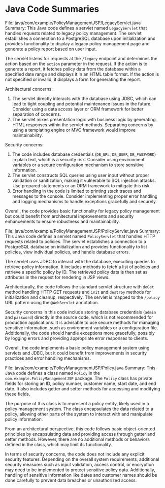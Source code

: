 # Java Code Summaries

File: java/com/example/PolicyManagementJSP/LegacyServlet.java
Summary: This Java code defines a servlet named `LegacyServlet` that handles requests related to legacy policy management. The servlet establishes a connection to a PostgreSQL database upon initialization and provides functionality to display a legacy policy management page and generate a policy report based on user input.

The servlet listens for requests at the `/legacy` endpoint and determines the action based on the `action` parameter in the request. If the action is to generate a report, it fetches policy data from the database within a specified date range and displays it in an HTML table format. If the action is not specified or invalid, it displays a form for generating the report.

Architectural concerns:
1. The servlet directly interacts with the database using JDBC, which can lead to tight coupling and potential maintenance issues in the future. Consider using a data access layer or ORM framework for better separation of concerns.
2. The servlet mixes presentation logic with business logic by generating HTML responses within the servlet methods. Separating concerns by using a templating engine or MVC framework would improve maintainability.

Security concerns:
1. The code includes database credentials (`DB_URL`, `DB_USER`, `DB_PASSWORD`) in plain text, which is a security risk. Consider using environment variables or a secure configuration mechanism to store sensitive information.
2. The servlet constructs SQL queries using user input without proper validation or sanitization, making it vulnerable to SQL injection attacks. Use prepared statements or an ORM framework to mitigate this risk.
3. Error handling in the code is limited to printing stack traces and messages to the console. Consider implementing proper error handling and logging mechanisms to handle exceptions gracefully and securely.

Overall, the code provides basic functionality for legacy policy management but could benefit from architectural improvements and security enhancements to ensure robustness and maintainability.

File: java/com/example/PolicyManagementJSP/PolicyServlet.java
Summary: This Java code defines a servlet named `PolicyServlet` that handles HTTP requests related to policies. The servlet establishes a connection to a PostgreSQL database on initialization and provides functionality to list policies, view individual policies, and handle database errors.

The servlet uses JDBC to interact with the database, executing queries to retrieve policy information. It includes methods to fetch a list of policies and retrieve a specific policy by ID. The retrieved policy data is then set as attributes in the request for rendering in JSP views.

Architecturally, the code follows the standard servlet structure with `doGet` method handling HTTP GET requests and `init` and `destroy` methods for initialization and cleanup, respectively. The servlet is mapped to the `/policy` URL pattern using the `@WebServlet` annotation.

Security concerns in this code include storing database credentials (`admin` and `password`) directly in the source code, which is not recommended for production applications. It is advisable to use secure methods for managing sensitive information, such as environment variables or a configuration file. Additionally, the code should handle exceptions more gracefully, possibly by logging errors and providing appropriate error responses to clients.

Overall, the code implements a basic policy management system using servlets and JDBC, but it could benefit from improvements in security practices and error handling mechanisms.

File: java/com/example/PolicyManagementJSP/Policy.java
Summary: This Java code defines a class named `Policy` in the `com.example.PolicyManagementJSP` package. The `Policy` class has private fields for storing an ID, policy number, customer name, start date, and end date. It also includes getter and setter methods for accessing and modifying these fields.

The purpose of this class is to represent a policy entity, likely used in a policy management system. The class encapsulates the data related to a policy, allowing other parts of the system to interact with and manipulate policy information.

From an architectural perspective, this code follows basic object-oriented principles by encapsulating data and providing access through getter and setter methods. However, there are no additional methods or behaviors defined in the class, which may limit its functionality.

In terms of security concerns, the code does not include any explicit security features. Depending on the overall system requirements, additional security measures such as input validation, access control, or encryption may need to be implemented to protect sensitive policy data. Additionally, handling of sensitive information like dates and customer names should be done carefully to prevent data breaches or unauthorized access.

